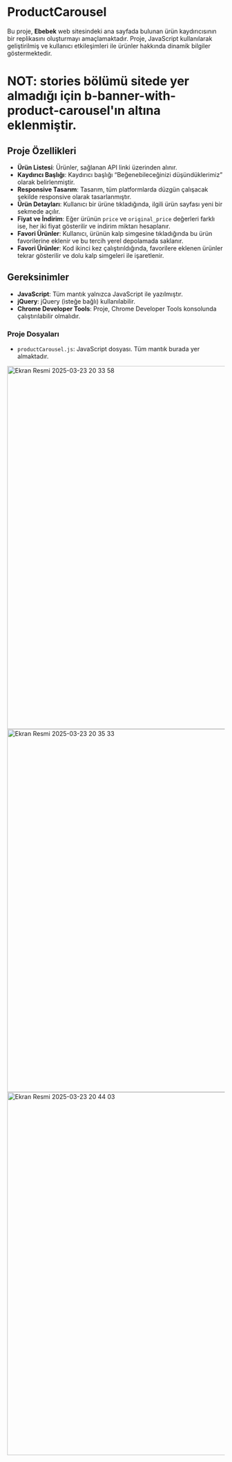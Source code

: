 # ProductCarousel

Bu proje, **Ebebek** web sitesindeki ana sayfada bulunan ürün kaydırıcısının bir replikasını oluşturmayı amaçlamaktadır. Proje, JavaScript kullanılarak geliştirilmiş ve kullanıcı etkileşimleri ile ürünler hakkında dinamik bilgiler göstermektedir. 

# NOT: stories bölümü sitede yer almadığı için b-banner-with-product-carousel'ın altına eklenmiştir.

## Proje Özellikleri

- **Ürün Listesi**: Ürünler, sağlanan API linki üzerinden alınır.
- **Kaydırıcı Başlığı**: Kaydırıcı başlığı “Beğenebileceğinizi düşündüklerimiz” olarak belirlenmiştir.
- **Responsive Tasarım**: Tasarım, tüm platformlarda düzgün çalışacak şekilde responsive olarak tasarlanmıştır.
- **Ürün Detayları**: Kullanıcı bir ürüne tıkladığında, ilgili ürün sayfası yeni bir sekmede açılır.
- **Fiyat ve İndirim**: Eğer ürünün `price` ve `original_price` değerleri farklı ise, her iki fiyat gösterilir ve indirim miktarı hesaplanır.
- **Favori Ürünler**: Kullanıcı, ürünün kalp simgesine tıkladığında bu ürün favorilerine eklenir ve bu tercih yerel depolamada saklanır.
- **Favori Ürünler**: Kod ikinci kez çalıştırıldığında, favorilere eklenen ürünler tekrar gösterilir ve dolu kalp simgeleri ile işaretlenir.

## Gereksinimler

- **JavaScript**: Tüm mantık yalnızca JavaScript ile yazılmıştır.
- **jQuery**: jQuery (isteğe bağlı) kullanılabilir.
- **Chrome Developer Tools**: Proje, Chrome Developer Tools konsolunda çalıştırılabilir olmalıdır.

### Proje Dosyaları

- `productCarousel.js`: JavaScript dosyası. Tüm mantık burada yer almaktadır.

<img width="840" alt="Ekran Resmi 2025-03-23 20 33 58" src="https://github.com/user-attachments/assets/2736d228-a58c-49e7-9c7f-3378c7f3db32" />
<img width="840" alt="Ekran Resmi 2025-03-23 20 35 33" src="https://github.com/user-attachments/assets/d24eaaf3-6e61-4652-8d6a-a96bb061067b" />
<img width="840" alt="Ekran Resmi 2025-03-23 20 44 03" src="https://github.com/user-attachments/assets/6bb89831-afbc-402b-9982-fbdc5e5ad19a" />



